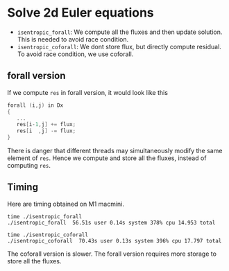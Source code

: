 # Solve 2d Euler equations

* `isentropic_forall`: We compute all the fluxes and then update solution. This is needed to avoid race condition.
* `isentropic_coforall`: We dont store flux, but directly compute residual. To avoid race condition, we use coforall.

## forall version

If we compute `res` in forall version, it would look like this

```c
forall (i,j) in Dx
{
   ...
   res[i-1,j] += flux;
   res[i  ,j] -= flux;
}
```

There is danger that different threads may simultaneously modify the same element of `res`. Hence we compute and store all the fluxes, instead of computing `res`.

## Timing

Here are timing obtained on M1 macmini.

```shell
time ./isentropic_forall
./isentropic_forall  56.51s user 0.14s system 378% cpu 14.953 total

time ./isentropic_coforall
./isentropic_coforall  70.43s user 0.13s system 396% cpu 17.797 total
```

The coforall version is slower. The forall version requires more storage to store all the fluxes.
